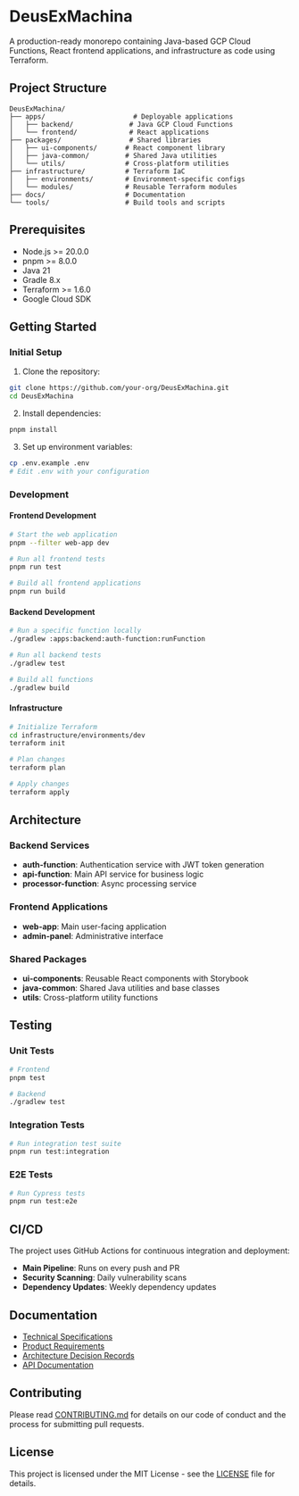 # DeusExMachina

A production-ready monorepo containing Java-based GCP Cloud Functions, React frontend applications, and infrastructure as code using Terraform.

## Project Structure

```
DeusExMachina/
├── apps/                      # Deployable applications
│   ├── backend/              # Java GCP Cloud Functions
│   └── frontend/             # React applications
├── packages/                 # Shared libraries
│   ├── ui-components/       # React component library
│   ├── java-common/         # Shared Java utilities
│   └── utils/               # Cross-platform utilities
├── infrastructure/          # Terraform IaC
│   ├── environments/        # Environment-specific configs
│   └── modules/             # Reusable Terraform modules
├── docs/                    # Documentation
└── tools/                   # Build tools and scripts
```

## Prerequisites

- Node.js >= 20.0.0
- pnpm >= 8.0.0
- Java 21
- Gradle 8.x
- Terraform >= 1.6.0
- Google Cloud SDK

## Getting Started

### Initial Setup

1. Clone the repository:
```bash
git clone https://github.com/your-org/DeusExMachina.git
cd DeusExMachina
```

2. Install dependencies:
```bash
pnpm install
```

3. Set up environment variables:
```bash
cp .env.example .env
# Edit .env with your configuration
```

### Development

#### Frontend Development
```bash
# Start the web application
pnpm --filter web-app dev

# Run all frontend tests
pnpm run test

# Build all frontend applications
pnpm run build
```

#### Backend Development
```bash
# Run a specific function locally
./gradlew :apps:backend:auth-function:runFunction

# Run all backend tests
./gradlew test

# Build all functions
./gradlew build
```

#### Infrastructure
```bash
# Initialize Terraform
cd infrastructure/environments/dev
terraform init

# Plan changes
terraform plan

# Apply changes
terraform apply
```

## Architecture

### Backend Services
- **auth-function**: Authentication service with JWT token generation
- **api-function**: Main API service for business logic
- **processor-function**: Async processing service

### Frontend Applications
- **web-app**: Main user-facing application
- **admin-panel**: Administrative interface

### Shared Packages
- **ui-components**: Reusable React components with Storybook
- **java-common**: Shared Java utilities and base classes
- **utils**: Cross-platform utility functions

## Testing

### Unit Tests
```bash
# Frontend
pnpm test

# Backend
./gradlew test
```

### Integration Tests
```bash
# Run integration test suite
pnpm run test:integration
```

### E2E Tests
```bash
# Run Cypress tests
pnpm run test:e2e
```

## CI/CD

The project uses GitHub Actions for continuous integration and deployment:

- **Main Pipeline**: Runs on every push and PR
- **Security Scanning**: Daily vulnerability scans
- **Dependency Updates**: Weekly dependency updates

## Documentation

- [Technical Specifications](./docs/technical-specs/)
- [Product Requirements](./docs/prds/)
- [Architecture Decision Records](./docs/adrs/)
- [API Documentation](./docs/api/)

## Contributing

Please read [CONTRIBUTING.md](./CONTRIBUTING.md) for details on our code of conduct and the process for submitting pull requests.

## License

This project is licensed under the MIT License - see the [LICENSE](./LICENSE) file for details.